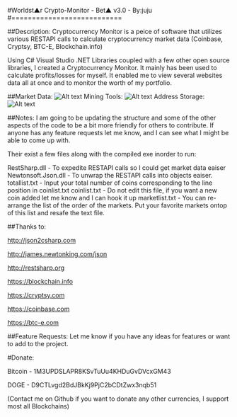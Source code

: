 #Worldst▲r Crypto-Monitor - Bet▲ v3.0 - By:juju
#===========================

##Description:
Cryptocurrency Monitor is a peice of software that utilizes various RESTAPI calls to calculate cryptocurrency market data (Coinbase, Cryptsy, BTC-E, Blockchain.info)

Using C# Visual Studio .NET Libraries coupled with a few other open source libraries, I created a Cryptocurrency Monitor. It mainly has been used to calculate profits/losses for myself. It enabled me to view several websites data all at once and to monitor the worth of my portfolio.

##Market Data:
![Alt text](http://i.imgur.com/qwc4aVp.png "Market Data")
Mining Tools:
![Alt text](http://i.imgur.com/umRtM8X.png "Mining Tools")
Address Storage:
![Alt text](http://i.imgur.com/kinQH1Z.png "Address Storage")

##Notes:
I am going to be updating the structure and some of the other aspects of the code to be a bit more friendly for others to contribute. If anyone has any feature requests let me know, and I can see what I might be able to come up with.

Their exist a few files along with the compiled exe inorder to run:

RestSharp.dll - To expedite RESTAPI calls so I could get market data eaiser
Newtonsoft.Json.dll - To unwrap the RESTAPI calls into objects eaiser.
totallist.txt -  Input your total number of coins corresponding to the line position in coinlist.txt
coinlist.txt - Do not edit this file, if you want a new coin added let me know and I can hook it up
marketlist.txt - You can re-arrange the list of the order of the markets. Put your favorite markets ontop of this list and resafe the text file.

##Thanks to:

http://json2csharp.com

http://james.newtonking.com/json

http://restsharp.org

https://blockchain.info

https://cryptsy.com

https://coinbase.com

https://btc-e.com

##Feature Requests:
Let me know if you have any ideas for features or want to add to the project.

#Donate:

Bitcoin - 1M3UPDSLAPR8KSvTuUu4KHDuGvDVcxGM43

DOGE - D9CTLvgd2BdJBkKj9PjC2bCDtZwx3nqb51


(Contact me on Github if you want to donate any other currencies, I support most all Blockchains)
